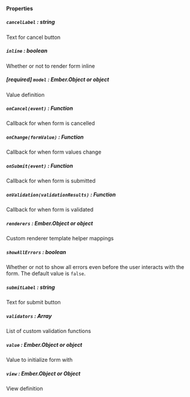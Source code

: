 #### Properties

##### `cancelLabel` : *string*

Text for cancel button

##### `inline` : *boolean*

Whether or not to render form inline

##### **[required]** `model` : *Ember.Object or object*

Value definition

##### `onCancel(event)` : *Function*

Callback for when form is cancelled

##### `onChange(formValue)` : *Function*

Callback for when form values change

##### `onSubmit(event)` : *Function*

Callback for when form is submitted

##### `onValidation(validationResults)` : *Function*

Callback for when form is validated

##### `renderers` : *Ember.Object or object*

Custom renderer template helper mappings

##### `showAllErrors` : *boolean*

Whether or not to show all errors even before the user interacts with the form. The default value is `false`.

##### `submitLabel` : *string*

Text for submit button

##### `validators` : *Array<Function>*

List of custom validation functions

##### `value` : *Ember.Object or object*

Value to initialize form with

##### `view` : *Ember.Object or Object*

View definition
